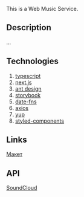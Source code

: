 This is a Web Music Service.

## Description

...

## Technologies

1. [typescript](https://www.typescriptlang.org/)
2. [next.js](https://nextjs.org/docs)
3. [ant design](https://ant.design/docs/react/introduce)
4. [storybook](https://storybook.js.org/)
5. [date-fns](https://date-fns.org/docs/Getting-Started)
6. [axios](https://axios-http.com/docs/intro)
7. [yup](https://github.com/jquense/yup)
8. [styled-components](https://styled-components.com/docs)

## Links

[Макет](https://www.behance.net/gallery/118276775/Mytones-Music-Streaming-Web-App)

## API

[SoundCloud](https://developers.soundcloud.com/docs/api/explorer/open-api)
